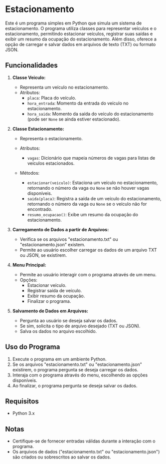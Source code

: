# Estacionamento

Este é um programa simples em Python que simula um sistema de estacionamento. O programa utiliza classes para representar veículos e o estacionamento, permitindo estacionar veículos, registrar suas saídas e exibir um resumo da ocupação do estacionamento. Além disso, oferece a opção de carregar e salvar dados em arquivos de texto (TXT) ou formato JSON.

## Funcionalidades

1. **Classe Veiculo:**
   - Representa um veículo no estacionamento.
   - Atributos:
     - `placa`: Placa do veículo.
     - `hora_entrada`: Momento da entrada do veículo no estacionamento.
     - `hora_saida`: Momento da saída do veículo do estacionamento (pode ser `None` se ainda estiver estacionado).

2. **Classe Estacionamento:**
   - Representa o estacionamento.
   - Atributos:
     - `vagas`: Dicionário que mapeia números de vagas para listas de veículos estacionados.

   - Métodos:
     - `estacionar(veiculo)`: Estaciona um veículo no estacionamento, retornando o número da vaga ou `None` se não houver vagas disponíveis.
     - `saida(placa)`: Registra a saída de um veículo do estacionamento, retornando o número da vaga ou `None` se o veículo não for encontrado.
     - `resumo_ocupacao()`: Exibe um resumo da ocupação do estacionamento.

3. **Carregamento de Dados a partir de Arquivos:**
   - Verifica se os arquivos "estacionamento.txt" ou "estacionamento.json" existem.
   - Permite ao usuário escolher carregar os dados de um arquivo TXT ou JSON, se existirem.

4. **Menu Principal:**
   - Permite ao usuário interagir com o programa através de um menu.
   - Opções:
     - Estacionar veículo.
     - Registrar saída de veículo.
     - Exibir resumo da ocupação.
     - Finalizar o programa.

5. **Salvamento de Dados em Arquivos:**
   - Pergunta ao usuário se deseja salvar os dados.
   - Se sim, solicita o tipo de arquivo desejado (TXT ou JSON).
   - Salva os dados no arquivo escolhido.

## Uso do Programa

1. Execute o programa em um ambiente Python.
2. Se os arquivos "estacionamento.txt" ou "estacionamento.json" existirem, o programa pergunta se deseja carregar os dados.
3. Interaja com o programa através do menu, escolhendo as opções disponíveis.
4. Ao finalizar, o programa pergunta se deseja salvar os dados.

## Requisitos

- Python 3.x

## Notas

- Certifique-se de fornecer entradas válidas durante a interação com o programa.
- Os arquivos de dados ("estacionamento.txt" ou "estacionamento.json") são criados ou sobrescritos ao salvar os dados.
